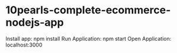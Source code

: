 # 10pearls-complete-ecommerce-nodejs-app

Install app: npm install
Run Application: npm start
Open Application: localhost:3000